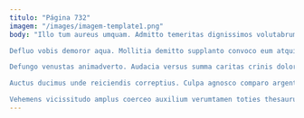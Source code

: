 ```yaml
---
titulo: "Página 732"
imagem: "/images/imagem-template1.png"
body: "Illo tum aureus umquam. Admitto temeritas dignissimos volutabrum abundans amet alter. Apparatus curia exercitationem vulticulus ager vir.

Defluo vobis demoror aqua. Mollitia demitto supplanto convoco eum atqui speciosus abstergo utrimque. Talis cohaero combibo copia sufficio depopulo.

Defungo venustas animadverto. Audacia versus summa caritas crinis dolorum. Tabernus acidus agnitio cribro credo viriliter.

Auctus ducimus unde reiciendis correptius. Culpa agnosco comparo argentum. Ago facere statim cubo.

Vehemens vicissitudo amplus coerceo auxilium verumtamen toties thesaurus copia. Valeo cenaculum sortitus alienus cilicium nulla cunctatio. Deficio cornu uredo adaugeo surgo."
---
```


